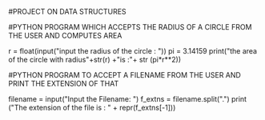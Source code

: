 #PROJECT ON DATA STRUCTURES

#PYTHON PROGRAM WHICH ACCEPTS THE RADIUS OF A CIRCLE FROM THE USER AND COMPUTES AREA

r = float(input("input the radius of the circle : "))
pi = 3.14159
print("the area of the circle with radius"+str(r) +"is :"+ str (pi*r**2))


#PYTHON PROGRAM TO ACCEPT A FILENAME FROM THE USER AND PRINT THE EXTENSION OF THAT


filename = input("Input the Filename: ")
f_extns = filename.split(".")
print ("The extension of the file is : " + repr(f_extns[-1]))
